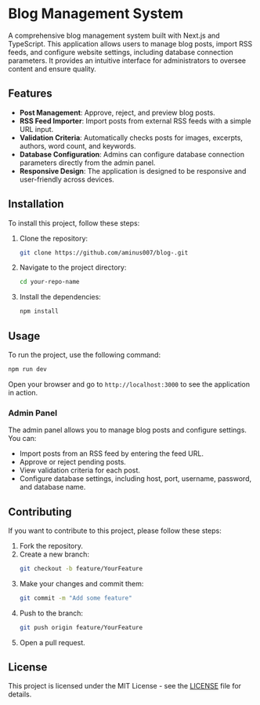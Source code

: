 # Blog Management System

A comprehensive blog management system built with Next.js and TypeScript. This application allows users to manage blog posts, import RSS feeds, and configure website settings, including database connection parameters. It provides an intuitive interface for administrators to oversee content and ensure quality.

## Features

- **Post Management**: Approve, reject, and preview blog posts.
- **RSS Feed Importer**: Import posts from external RSS feeds with a simple URL input.
- **Validation Criteria**: Automatically checks posts for images, excerpts, authors, word count, and keywords.
- **Database Configuration**: Admins can configure database connection parameters directly from the admin panel.
- **Responsive Design**: The application is designed to be responsive and user-friendly across devices.

## Installation

To install this project, follow these steps:

1. Clone the repository:
   ```bash
   git clone https://github.com/aminus007/blog-.git
   ```
2. Navigate to the project directory:
   ```bash
   cd your-repo-name
   ```
3. Install the dependencies:
   ```bash
   npm install
   ```

## Usage

To run the project, use the following command:
```bash
npm run dev
```

Open your browser and go to `http://localhost:3000` to see the application in action.

### Admin Panel

The admin panel allows you to manage blog posts and configure settings. You can:

- Import posts from an RSS feed by entering the feed URL.
- Approve or reject pending posts.
- View validation criteria for each post.
- Configure database settings, including host, port, username, password, and database name.

## Contributing

If you want to contribute to this project, please follow these steps:

1. Fork the repository.
2. Create a new branch:
   ```bash
   git checkout -b feature/YourFeature
   ```
3. Make your changes and commit them:
   ```bash
   git commit -m "Add some feature"
   ```
4. Push to the branch:
   ```bash
   git push origin feature/YourFeature
   ```
5. Open a pull request.

## License

This project is licensed under the MIT License - see the [LICENSE](LICENSE) file for details.